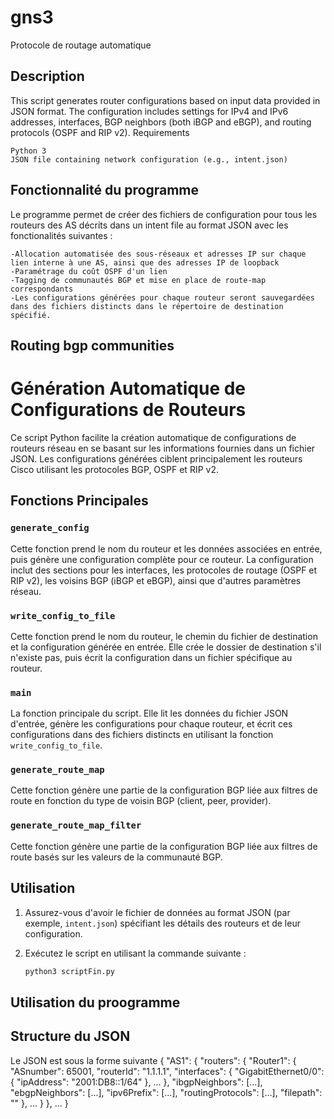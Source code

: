 # gns3
Protocole de routage automatique

## Description

This script generates router configurations based on input data provided in JSON format. The configuration includes settings for IPv4 and IPv6 addresses, interfaces, BGP neighbors (both iBGP and eBGP), and routing protocols (OSPF and RIP v2).
Requirements

    Python 3
    JSON file containing network configuration (e.g., intent.json)

## Fonctionnalité du programme 
Le programme permet de créer des fichiers de configuration pour tous les routeurs des AS décrits dans un intent file au format JSON avec les fonctionalités suivantes :

    -Allocation automatisée des sous-réseaux et adresses IP sur chaque lien interne à une AS, ainsi que des adresses IP de loopback
    -Paramétrage du coût OSPF d'un lien
    -Tagging de communautés BGP et mise en place de route-map correspondants
    -Les configurations générées pour chaque routeur seront sauvegardées dans des fichiers distincts dans le répertoire de destination spécifié.
 
## Routing bgp communities 


# Génération Automatique de Configurations de Routeurs

Ce script Python facilite la création automatique de configurations de routeurs réseau en se basant sur les informations fournies dans un fichier JSON. Les configurations générées ciblent principalement les routeurs Cisco utilisant les protocoles BGP, OSPF et RIP v2.

## Fonctions Principales

### `generate_config`

Cette fonction prend le nom du routeur et les données associées en entrée, puis génère une configuration complète pour ce routeur. La configuration inclut des sections pour les interfaces, les protocoles de routage (OSPF et RIP v2), les voisins BGP (iBGP et eBGP), ainsi que d'autres paramètres réseau.

### `write_config_to_file`

Cette fonction prend le nom du routeur, le chemin du fichier de destination et la configuration générée en entrée. Elle crée le dossier de destination s'il n'existe pas, puis écrit la configuration dans un fichier spécifique au routeur.

### `main`

La fonction principale du script. Elle lit les données du fichier JSON d'entrée, génère les configurations pour chaque routeur, et écrit ces configurations dans des fichiers distincts en utilisant la fonction `write_config_to_file`.

### `generate_route_map`

Cette fonction génère une partie de la configuration BGP liée aux filtres de route en fonction du type de voisin BGP (client, peer, provider).

### `generate_route_map_filter`

Cette fonction génère une partie de la configuration BGP liée aux filtres de route basés sur les valeurs de la communauté BGP.

## Utilisation

1. Assurez-vous d'avoir le fichier de données au format JSON (par exemple, `intent.json`) spécifiant les détails des routeurs et de leur configuration.

2. Exécutez le script en utilisant la commande suivante :
   ```bash
   python3 scriptFin.py


## Utilisation du proogramme 

## Structure du JSON
Le JSON est sous la forme suivante 
{
  "AS1": {
    "routers": {
      "Router1": {
        "ASnumber": 65001,
        "routerId": "1.1.1.1",
        "interfaces": {
          "GigabitEthernet0/0": {
            "ipAddress": "2001:DB8::1/64"
          },
          ...
        },
        "ibgpNeighbors": [...],
        "ebgpNeighbors": [...],
        "ipv6Prefix": [...],
        "routingProtocols": [...],
        "filepath": ""
      },
      ...
    }
  },
  ...
}






